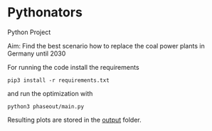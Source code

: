 # Pythonators
Python Project

Aim: Find the best scenario how to replace the coal power plants in Germany until 2030


For running the code install the requirements

    pip3 install -r requirements.txt


and run the optimization with

    python3 phaseout/main.py

Resulting plots are stored in the [output](output) folder.

